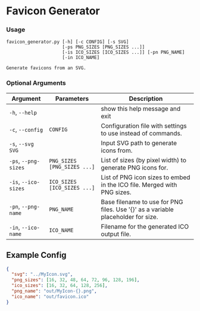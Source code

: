 # Favicon Generator

### Usage

    favicon_generator.py [-h] [-c CONFIG] [-s SVG]
                         [-ps PNG_SIZES [PNG_SIZES ...]]
                         [-is ICO_SIZES [ICO_SIZES ...]] [-pn PNG_NAME]
                         [-in ICO_NAME]

    Generate favicons from an SVG.

### Optional Arguments

| Argument             | Parameters                  | Description                                                                      |
| ---------------------|---------------------------- | -------------------------------------------------------------------------------- |
| `-h`, `--help`       |                             | show this help message and exit                                                  |
| `-c`, `--config`     | `CONFIG`                    | Configuration file with settings to use instead of commands.                     |
| `-s`, `--svg` `SVG`  |                             | Input SVG path to generate icons from.                                           |
| `-ps`, `--png-sizes` | `PNG_SIZES [PNG_SIZES ...]` | List of sizes (by pixel width) to generate PNG icons for.                        |
| `-is`, `--ico-sizes` | `ICO_SIZES [ICO_SIZES ...]` | List of PNG icon sizes to embed in the ICO file. Merged with PNG sizes.          |
| `-pn`, `--png-name`  | `PNG_NAME`                  | Base filename to use for PNG files. Use '{}' as a variable placeholder for size. |
| `-in`, `--ico-name`  | `ICO_NAME`                  | Filename for the generated ICO output file.                                      |

## Example Config

```json
{
  "svg": "../MyIcon.svg",
  "png_sizes": [16, 32, 48, 64, 72, 96, 128, 196],
  "ico_sizes": [16, 32, 64, 128, 256],
  "png_name": "out/MyIcon-{}.png",
  "ico_name": "out/favicon.ico"
}
```
